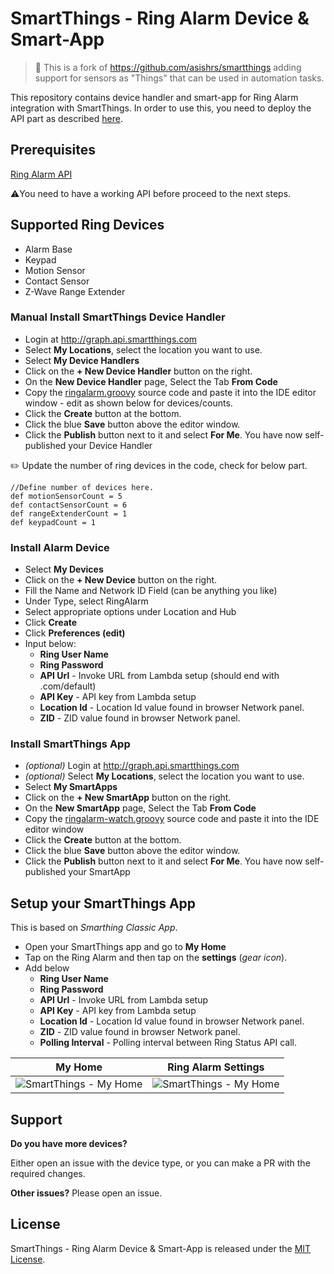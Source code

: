 # SmartThings - Ring Alarm Device & Smart-App

> :mega: This is a fork of https://github.com/asishrs/smartthings adding support for sensors as "Things" that can be used in automation tasks.

This repository contains device handler and smart-app for Ring Alarm integration with SmartThings. In order to use this, you need to deploy the API part as described [here](https://github.com/asishrs/smartthings-ringalarmv2 ).

## Prerequisites 
[Ring Alarm API](https://github.com/asishrs/smartthings-ringalarmv2 ) 

 :warning:You need to have a working API before proceed to the next steps.

## Supported Ring Devices

- Alarm Base
- Keypad
- Motion Sensor
- Contact Sensor
- Z-Wave Range Extender 


### Manual Install SmartThings Device Handler
 - Login at http://graph.api.smartthings.com
 - Select **My Locations**, select the location you want to use.
 - Select  **My Device Handlers**
 - Click on the **+ New Device Handler** button on the right.
 - On the **New Device Handler** page, Select the Tab **From Code**
  - Copy the [ringalarm.groovy](devicetypes/asishrs/ringalarm.src/ringalarm.groovy) source code and paste it into the IDE editor window - edit as shown below for devices/counts.
  - Click the **Create** button at the bottom.
  - Click the blue **Save** button above the editor window.
  - Click the **Publish** button next to it and select **For Me**. You have now self-published your Device Handler

:pencil2: Update the number of ring devices in the code, check for below part.

```
//Define number of devices here.
def motionSensorCount = 5
def contactSensorCount = 6
def rangeExtenderCount = 1
def keypadCount = 1
```

### Install Alarm Device  
  - Select **My Devices**
  - Click on the **+ New Device** button on the right.
  - Fill the Name and Network ID Field (can be anything you like)
  - Under Type, select RingAlarm
  - Select appropriate options under Location and Hub
  - Click **Create**
  - Click **Preferences (edit)** 
  - Input below:
    - **Ring User Name**
    - **Ring Password**
    - **API Url** - Invoke URL from Lambda setup (should end with .com/default)
    - **API Key** - API key from Lambda setup
    - **Location Id** - Location Id value found in browser Network panel.
    - **ZID** - ZID value found in browser Network panel.


### Install SmartThings App
 - *(optional)* Login at http://graph.api.smartthings.com
 - *(optional)* Select **My Locations**, select the location you want to use.
 - Select **My SmartApps**
- Click on the **+ New SmartApp** button on the right.
- On the **New SmartApp**  page, Select the Tab **From Code**
- Copy the [ringalarm-watch.groovy](smartapps/asishrs/ringalarm-watch.src/ringalarm-watch.groovy) source code and paste it into the IDE editor window
- Click the **Create** button at the bottom.
- Click the blue **Save** button above the editor window.
- Click the **Publish** button next to it and select **For Me**. You have now self-published your SmartApp

## Setup your SmartThings App
This is based on *Smarthing Classic App*.

- Open your SmartThings app and go to **My Home**
- Tap on the Ring Alarm and then tap on the **settings** (*gear icon*).
- Add below
  - **Ring User Name**
  - **Ring Password**
  - **API Url** - Invoke URL from Lambda setup
  - **API Key** - API key from Lambda setup
  - **Location Id** - Location Id value found in browser Network panel.
  - **ZID** - ZID value found in browser Network panel.
  - **Polling Interval** - Polling interval between Ring Status API call.

|                           My Home                            | Ring Alarm Settings                                          |
| :----------------------------------------------------------: | ------------------------------------------------------------ |
| ![SmartThings - My Home](images/smarthings_classic_app.jpg?raw=true "SmartThings Classic- Home") | ![SmartThings - My Home](images/smartthings-classic-app-settings.jpg?raw=true "SmartThings Classic- Home") |

## Support

**Do you have more devices?**

Either open an issue with the device type, or you can make a PR with the required changes. 

**Other issues?**
Please open an issue.

## License

SmartThings - Ring Alarm Device & Smart-App is released under the [MIT License](https://opensource.org/licenses/MIT).
